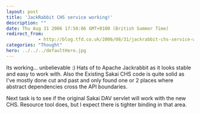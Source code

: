 ```yaml
---
layout: post
title: 'JackRabbit CHS service working!'
description: ""
date: Thu Aug 31 2006 17:50:06 GMT+0100 (British Summer Time)
redirect_from: 
            - http://blog.tfd.co.uk/2006/08/31/jackrabbit-chs-service-working/
categories: "Thought"
hero: ../../../defaultHero.jpg
---
```

Its working... unbelievable :) Hats of to Apache Jackrabbit as it looks stable and easy to work with. Also the Existing Sakai CHS code is quite solid as I've mostly done cut and past and only found one or 2 places where abstract dependencies cross the API boundaries.

Next task is to see if the original Sakai DAV servlet will work with the new CHS. Resource tool does, but I expect there is tighter binding in that area.
